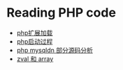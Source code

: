 Reading PHP code
===================


- [php扩展加载](https://github.com/769344359/reading-php7-code/blob/master/%E6%89%A9%E5%B1%95%E5%8A%A0%E8%BD%BD.md)
- [php启动过程](https://github.com/769344359/reading-php7-code/blob/master/php%E5%90%AF%E5%8A%A8.md)
- [php mysqldn 部分源码分析](https://github.com/769344359/reading-php7-code/blob/master/pdo%20_mysql.md)
- [zval 和 array](https://github.com/769344359/reading-php7-code/blob/master/zval%E5%92%8Carray.md)
